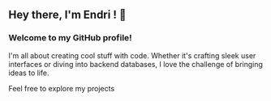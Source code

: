 ## Hey there, I'm Endri ! 👋

### Welcome to my GitHub profile!

I'm all about creating cool stuff with code. Whether it's crafting sleek user interfaces or diving into backend databases, I love the challenge of bringing ideas to life.

Feel free to explore my projects